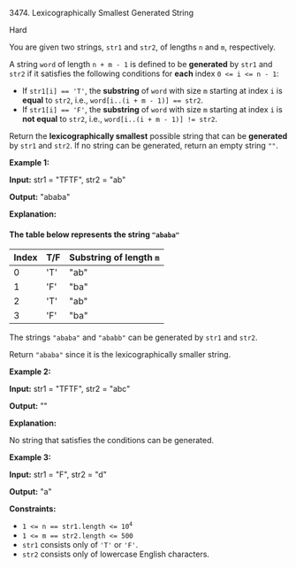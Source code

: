 3474\. Lexicographically Smallest Generated String

Hard

You are given two strings, `str1` and `str2`, of lengths `n` and `m`, respectively.

A string `word` of length `n + m - 1` is defined to be **generated** by `str1` and `str2` if it satisfies the following conditions for **each** index `0 <= i <= n - 1`:

*   If `str1[i] == 'T'`, the **substring** of `word` with size `m` starting at index `i` is **equal** to `str2`, i.e., `word[i..(i + m - 1)] == str2`.
*   If `str1[i] == 'F'`, the **substring** of `word` with size `m` starting at index `i` is **not equal** to `str2`, i.e., `word[i..(i + m - 1)] != str2`.

Return the **lexicographically smallest** possible string that can be **generated** by `str1` and `str2`. If no string can be generated, return an empty string `""`.

**Example 1:**

**Input:** str1 = "TFTF", str2 = "ab"

**Output:** "ababa"

**Explanation:**

#### The table below represents the string `"ababa"`

| Index | T/F | Substring of length `m` |
|-------|-----|-------------------------|
| 0     | 'T' | "ab"                    |
| 1     | 'F' | "ba"                    |
| 2     | 'T' | "ab"                    |
| 3     | 'F' | "ba"                    |

The strings `"ababa"` and `"ababb"` can be generated by `str1` and `str2`.

Return `"ababa"` since it is the lexicographically smaller string.

**Example 2:**

**Input:** str1 = "TFTF", str2 = "abc"

**Output:** ""

**Explanation:**

No string that satisfies the conditions can be generated.

**Example 3:**

**Input:** str1 = "F", str2 = "d"

**Output:** "a"

**Constraints:**

*   <code>1 <= n == str1.length <= 10<sup>4</sup></code>
*   `1 <= m == str2.length <= 500`
*   `str1` consists only of `'T'` or `'F'`.
*   `str2` consists only of lowercase English characters.